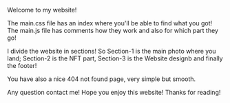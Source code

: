 Welcome to my website!

The main.css file has an index where you'll be able to find what you got!
The main.js file has comments how they work and also for which part they go!

I divide the website in sections! So Section-1 is the main photo where you land; Section-2 is the NFT part, Section-3 is the Website designb and finally the footer!

You have also a nice 404 not found page, very simple but smooth.

Any question contact me! Hope you enjoy this website! Thanks for reading!
